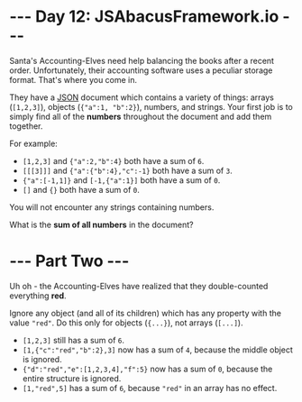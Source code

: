 # --- Day 12: JSAbacusFramework.io ---
Santa's Accounting-Elves need help balancing the books after a recent order. Unfortunately, their accounting software uses a peculiar storage format. That's where you come in.

They have a [JSON](http://json.org/) document which contains a variety of things: arrays (```[1,2,3]```), objects (```{"a":1, "b":2}```), numbers, and strings. Your first job is to simply find all of the **numbers** throughout the document and add them together.

For example:

* ```[1,2,3]``` and ```{"a":2,"b":4}``` both have a sum of ```6```.
* ```[[[3]]]``` and ```{"a":{"b":4},"c":-1}``` both have a sum of ```3```.
* ```{"a":[-1,1]}``` and ```[-1,{"a":1}]``` both have a sum of ```0```.
* ```[]``` and ```{}``` both have a sum of ```0```.

You will not encounter any strings containing numbers.

What is the **sum of all numbers** in the document?

# --- Part Two ---
Uh oh - the Accounting-Elves have realized that they double-counted everything **red**.

Ignore any object (and all of its children) which has any property with the value ```"red"```. Do this only for objects (```{...}```), not arrays (```[...]```).

* ```[1,2,3]``` still has a sum of ```6```.
* ```[1,{"c":"red","b":2},3]``` now has a sum of ```4```, because the middle object is ignored.
* ```{"d":"red","e":[1,2,3,4],"f":5}``` now has a sum of ```0```, because the entire structure is ignored.
* ```[1,"red",5]``` has a sum of ``6``, because ```"red"``` in an array has no effect.